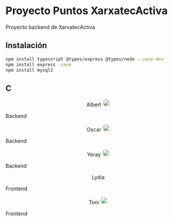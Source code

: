# Proyecto Puntos XarxatecActiva

Proyecto backend de XarxatecActiva

## Instalación

```bash
npm install typescript @types/express @types/node --save-dev
npm install express -save
npm install mysql2
```

## C

<p align="center">Albert <a href="https://github.com/Albertsalespascual"><img src="https://avatars.githubusercontent.com/u/106590031?v=4" alt="@Albertsalespascual" width="20" height="20" style="border-radius: 50%" /></a></p> Backend
<p align="center">Oscar <a href="https://github.com/Wokansgar"><img src="https://avatars.githubusercontent.com/u/106590171?v=4" alt="@Wokansgar" width="20" height="20" style="border-radius: 50%" /></a></p> Backend
<p align="center">Yeray <a href="https://github.com/YerayAR89"><img src="https://avatars.githubusercontent.com/u/102992791?v=4" alt="@YerayAR89" width="20" height="20" style="border-radius: 50%" /></a></p> Backend
<p align="center">Lydia </p>Frontend
<p align="center">Toni <a href="https://https://github.com/Tonichu"><img src="https://avatars.githubusercontent.com/u/106589976?v=4" alt="@Tonichu" width="20" height="20" style="border-radius: 50%" /></a></p>Frontend
